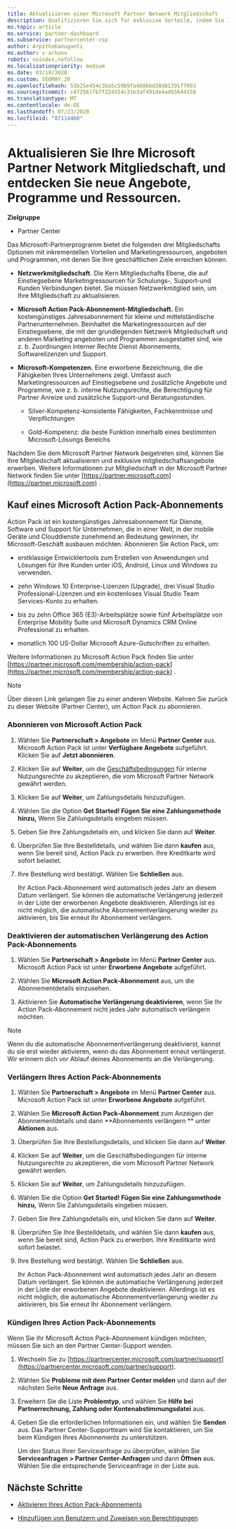 ```yaml
---
title: Aktualisieren einer Microsoft Partner Network Mitgliedschaft
description: Qualifizieren Sie sich für exklusive Vorteile, indem Sie Ihre MPN-Mitgliedschaft auf eine Microsoft Action Pack-Abonnement Mitgliedschaft oder auf Microsoft-Kompetenzen aktualisieren.
ms.topic: article
ms.service: partner-dashboard
ms.subservice: partnercenter-csp
author: ArpithaKanuganti
ms.author: v-arkanu
robots: noindex,nofollow
ms.localizationpriority: medium
ms.date: 03/19/2020
ms.custom: SEOMAY.20
ms.openlocfilehash: 53b25e454c3ba5c59b9fa460bbd38d81391f7093
ms.sourcegitcommit: c4f2561fb7f224554c31e3af491de4ad65644158
ms.translationtype: MT
ms.contentlocale: de-DE
ms.lasthandoff: 07/23/2020
ms.locfileid: "87114460"
---
```

# <a name="upgrade-your-microsoft-partner-network-membership-and-explore-new-offers-programs-and-resources"></a>Aktualisieren Sie Ihre Microsoft Partner Network Mitgliedschaft, und entdecken Sie neue Angebote, Programme und Ressourcen.

**Zielgruppe**

- Partner Center

Das Microsoft-Partnerprogramm bietet die folgenden drei Mitgliedschafts Optionen mit inkrementellen Vorteilen und Marketingressourcen, angeboten und Programmen, mit denen Sie Ihre geschäftlichen Ziele erreichen können.

- **Netzwerkmitgliedschaft.** Die Kern Mitgliedschafts Ebene, die auf Einstiegsebene Marketingressourcen für Schulungs-, Support-und Kunden Verbindungen bietet. Sie müssen Netzwerkmitglied sein, um Ihre Mitgliedschaft zu aktualisieren.

- **Microsoft Action Pack-Abonnement-Mitgliedschaft.** Ein kostengünstiges Jahresabonnement für kleine und mittelständische Partnerunternehmen. Beinhaltet die Marketingressourcen auf der Einstiegsebene, die mit der grundlegenden Netzwerk Mitgliedschaft und anderen Marketing angeboten und Programmen ausgestattet sind, wie z. b. Zuordnungen interner Rechte Dienst Abonnements, Softwarelizenzen und Support.

- **Microsoft-Kompetenzen.** Eine erworbene Bezeichnung, die die Fähigkeiten Ihres Unternehmens zeigt. Umfasst auch Marketingressourcen auf Einstiegsebene und zusätzliche Angebote und Programme, wie z. b. interne Nutzungsrechte, die Berechtigung für Partner Anreize und zusätzliche Support-und Beratungsstunden.

  - Silver-Kompetenz-konsistente Fähigkeiten, Fachkenntnisse und Verpflichtungen

  - Gold-Kompetenz: die beste Funktion innerhalb eines bestimmten Microsoft-Lösungs Bereichs

Nachdem Sie dem Microsoft Partner Network beigetreten sind, können Sie Ihre Mitgliedschaft aktualisieren und exklusive mitgliedschaftsangebote erwerben. Weitere Informationen zur Mitgliedschaft in der Microsoft Partner Network finden Sie unter [https://partner.microsoft.com](https://partner.microsoft.com) .

## <a name="purchase-a-microsoft-action-pack-subscription"></a>Kauf eines Microsoft Action Pack-Abonnements

Action Pack ist ein kostengünstiges Jahresabonnement für Dienste, Software und Support für Unternehmen, die in einer Welt, in der mobile Geräte und Clouddienste zunehmend an Bedeutung gewinnen, ihr Microsoft-Geschäft ausbauen möchten. Abonnieren Sie Action Pack, um:

- erstklassige Entwicklertools zum Erstellen von Anwendungen und Lösungen für Ihre Kunden unter iOS, Android, Linux und Windows zu verwenden.

- zehn Windows 10 Enterprise-Lizenzen (Upgrade), drei Visual Studio Professional-Lizenzen und ein kostenloses Visual Studio Team Services-Konto zu erhalten.

- bis zu zehn Office 365 (E3)-Arbeitsplätze sowie fünf Arbeitsplätze von Enterprise Mobility Suite und Microsoft Dynamics CRM Online Professional zu erhalten.

- monatlich 100 US-Dollar Microsoft Azure-Gutschriften zu erhalten.

Weitere Informationen zu Microsoft Action Pack finden Sie unter [https://partner.microsoft.com/membership/action-pack](https://partner.microsoft.com/membership/action-pack) .

> [!NOTE]  
> Über diesen Link gelangen Sie zu einer anderen Website. Kehren Sie zurück zu dieser Website (Partner Center), um Action Pack zu abonnieren.

### <a name="subscribe-to-microsoft-action-pack"></a>Abonnieren von Microsoft Action Pack

1. Wählen Sie **Partnerschaft > Angebote** im Menü **Partner Center** aus. Microsoft Action Pack ist unter **Verfügbare Angebote** aufgeführt. Klicken Sie auf **Jetzt abonnieren**.

2. Klicken Sie auf **Weiter**, um die [Geschäftsbedingungen](https://go.microsoft.com/fwlink/?linkid=842232) für interne Nutzungsrechte zu akzeptieren, die vom Microsoft Partner Network gewährt werden.  

3. Klicken Sie auf **Weiter**, um Zahlungsdetails hinzuzufügen.

4. Wählen Sie die Option **Get Started! Fügen Sie eine Zahlungsmethode hinzu,** Wenn Sie Zahlungsdetails eingeben müssen.

5. Geben Sie Ihre Zahlungsdetails ein, und klicken Sie dann auf **Weiter**.

6. Überprüfen Sie Ihre Bestelldetails, und wählen Sie dann **kaufen** aus, wenn Sie bereit sind, Action Pack zu erwerben. Ihre Kreditkarte wird sofort belastet.

7. Ihre Bestellung wird bestätigt. Wählen Sie **Schließen** aus.

   Ihr Action Pack-Abonnement wird automatisch jedes Jahr an diesem Datum verlängert. Sie können die automatische Verlängerung jederzeit in der Liste der erworbenen Angebote deaktivieren. Allerdings ist es nicht möglich, die automatische Abonnementverlängerung wieder zu aktivieren, bis Sie erneut Ihr Abonnement verlängern.

### <a name="turn-off-automatic-action-pack-subscription-renewal"></a>Deaktivieren der automatischen Verlängerung des Action Pack-Abonnements

1. Wählen Sie **Partnerschaft > Angebote** im Menü **Partner Center** aus. Microsoft Action Pack ist unter **Erworbene Angebote** aufgeführt.

2. Wählen Sie **Microsoft Action Pack-Abonnement** aus, um die Abonnementdetails einzusehen.

3. Aktivieren Sie **Automatische Verlängerung deaktivieren**, wenn Sie Ihr Action Pack-Abonnement nicht jedes Jahr automatisch verlängern möchten.

> [!NOTE]  
> Wenn du die automatische Abonnementverlängerung deaktivierst, kannst du sie erst wieder aktivieren, wenn du das Abonnement erneut verlängerst. Wir erinnern dich vor Ablauf deines Abonnements an die Verlängerung.

### <a name="renew-your-action-pack-subscription"></a>Verlängern Ihres Action Pack-Abonnements

1. Wählen Sie **Partnerschaft > Angebote** im Menü **Partner Center** aus. Microsoft Action Pack ist unter **Erworbene Angebote** aufgeführt.

2. Wählen Sie **Microsoft Action Pack-Abonnement** zum Anzeigen der Abonnementdetails und dann **Abonnements verlängern ** unter **Aktionen** aus.  

3. Überprüfen Sie Ihre Bestellungsdetails, und klicken Sie dann auf **Weiter**.

4. Klicken Sie auf **Weiter**, um die Geschäftsbedingungen für interne Nutzungsrechte zu akzeptieren, die vom Microsoft Partner Network gewährt werden.  

5. Klicken Sie auf **Weiter**, um Zahlungsdetails hinzuzufügen.

6. Wählen Sie die Option **Get Started! Fügen Sie eine Zahlungsmethode hinzu,** Wenn Sie Zahlungsdetails eingeben müssen.

7. Geben Sie Ihre Zahlungsdetails ein, und klicken Sie dann auf **Weiter**.

8. Überprüfen Sie Ihre Bestelldetails, und wählen Sie dann **kaufen** aus, wenn Sie bereit sind, Action Pack zu erwerben. Ihre Kreditkarte wird sofort belastet.

9. Ihre Bestellung wird bestätigt. Wählen Sie **Schließen** aus.

   Ihr Action Pack-Abonnement wird automatisch jedes Jahr an diesem Datum verlängert. Sie können die automatische Verlängerung jederzeit in der Liste der erworbenen Angebote deaktivieren. Allerdings ist es nicht möglich, die automatische Abonnementverlängerung wieder zu aktivieren, bis Sie erneut Ihr Abonnement verlängern.

### <a name="cancel-your-action-pack-subscription"></a>Kündigen Ihres Action Pack-Abonnements

Wenn Sie Ihr Microsoft Action Pack-Abonnement kündigen möchten, müssen Sie sich an den Partner Center-Support wenden.

1. Wechseln Sie zu [https://partnercenter.microsoft.com/partner/support](https://partnercenter.microsoft.com/partner/support).

2. Wählen Sie **Probleme mit dem Partner Center melden** und dann auf der nächsten Seite **Neue Anfrage** aus.

3. Erweitern Sie die Liste **Problemtyp**, und wählen Sie **Hilfe bei Partnerrechnung, Zahlung oder Kontenabstimmungsdatei** aus.

4. Geben Sie die erforderlichen Informationen ein, und wählen Sie **Senden** aus. Das Partner Center-Supportteam wird Sie kontaktieren, um Sie beim Kündigen Ihres Abonnements zu unterstützen.

   Um den Status Ihrer Serviceanfrage zu überprüfen, wählen Sie **Serviceanfragen > Partner Center-Anfragen** und dann **Öffnen** aus. Wählen Sie die entsprechende Serviceanfrage in der Liste aus.  

## <a name="next-steps"></a>Nächste Schritte

- [Aktivieren Ihres Action Pack-Abonnements](manage-your-partner-network-benefits.md)

- [Hinzufügen von Benutzern und Zuweisen von Berechtigungen](create-user-accounts-and-set-permissions.md)
